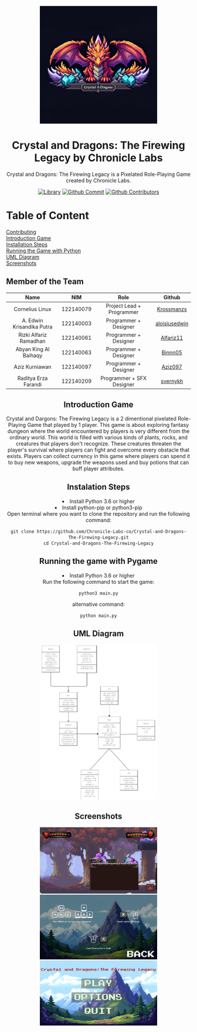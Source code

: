 <div align="center">
<img src="data/images/src/logo-cad.jpeg" style="width: 320px;"/>
<h1> Crystal and Dragons: The Firewing Legacy by Chronicle Labs </h1>

Crystal and Dragons: The Firewing Legacy is a Pixelated Role-Playing Game created by Chronicle Labs.

[![Library](https://img.shields.io/badge/pygame-orange)](#)
[![Github Commit](https://img.shields.io/github/commit-activity/m/Chronicle-Labs-co/Crystal-and-Dragons-The-Firewing-Legacy)](#)
[![Github Contributors](https://img.shields.io/badge/all_contributors-6-orange.svg)](#)
</div>



# Table of Content
[Contributing](#member-of-the-team) <br>
[Introduction Game](#introduction-game) <br>
[Installation Steps](#installation-steps) <br>
[Running the Game with Python](#running-the-game-with-python) <br>
[UML Diagram](#uml-diagram) <br>
[Screenshots](#screenshots) <br>



## Member of the Team
<div align="center">

| Name | NIM | Role | Github |
| :---: | :---: | :---: | :---: |
| Cornelius Linux                   | 122140079 | Project Lead + Programmer                      | [Krossmanzs](https://github.com/Krossmanzs) |
| A. Edwin Krisandika Putra   | 122140003 | Programmer + Designer                          | [aloisiusedwin](https://github.com/aloisiusedwin) |
| Rizki Alfariz Ramadhan       | 122140061 | Programmer + Designer                          | [Alfariz11](https://github.com/Alfariz11)    |
| Abyan King Al Baihaqy       | 122140063 | Programmer + Designer                           | [Binnn05](https://github.com/Binnn05) |
| Aziz Kurniawan                   | 122140097 | Programmer + Designer  | [Aziz097](https://github.com/Aziz097) |
| Raditya Erza Farandi           | 122140209 | Programmer + SFX Designer  | [svernykh](https://github.com/svernykh) |

## Introduction Game
Crystal and Dargons: The Firewing Legacy is a 2 dimentional pixelated Role-Playing Game
that played by 1 player. This game is about exploring fantasy dungeon where the world encountered by players is very different from the ordinary world. This world is filled with various kinds of plants, rocks, and creatures that players don't recognize. These creatures threaten the player's survival where players can fight and overcome every obstacle that exists. Players can collect currency in this game where players can spend it to buy new weapons, upgrade the weapons used and buy potions that can buff player attributes.


## Instalation Steps
<li> Install Python 3.6 or higher</li>
<li> Install python-pip or python3-pip</li>
Open terminal where you want to clone the repository and run the following command:

```
git clone https://github.com/Chronicle-Labs-co/Crystal-and-Dragons-The-Firewing-Legacy.git
cd Crystal-and-Dragons-The-Firewing-Legacy
```



## Running the game with Pygame
<li> Install Python 3.6 or higher</li>
Run the following command to start the game:

```
python3 main.py
```
alternative command:
```
python main.py
```

## UML Diagram
<img src="data/images/uml.png" style="width: 320px;"/>

## Screenshots
<img src="data/images/Tampilan game.png" style="width: 320px;"/>
<img src="data/images/tutorial.png" style="width: 320px;"/>
<img src="data/images/tampilanmenu.jpg" style="width: 320px;"/>
